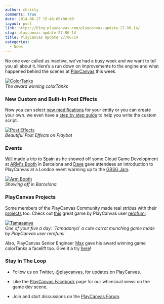 ```yaml
---
author: christy
comments: true
date: 2014-06-27 15:48:09+00:00
layout: post
link: https://blog.playcanvas.com/playcanvas-update-27-06-14/
slug: playcanvas-update-27-06-14
title: PlayCanvas Update 27/06/14
categories:
  - News
---
```


No one ever called us inactive, we've had a busy week and we want to tell you all about it. Here’s a run down on improvements to the engine and what happened behind the scenes at [PlayCanvas](https://playcanvas.com/) this week.

[![ColorTanks](/img/tanks.jpg)](/img/tanks.jpg)
<br>_The award winning colorTanks_

### New Custom and Built-In Post Effects

Now you can select [new modifications](https://developer.playcanvas.com/user-manual/graphics/posteffects/) for your entity or you can create your own. we even have a [step by step guide](https://developer.playcanvas.com/tutorials/custom-posteffect/) to help you write the custom script.

[![Post Effects](/img/posteffects2.png)](/img/posteffects2.png)
<br>_Beautiful Post Effects on Playbot_

### Events

[Will](https://blog.playcanvas.com/meet-the-playcanvas-team-will-eastcott/) made a trip to Spain as he showed off some Cloud Game Development at [ARM's Booth](https://twitter.com/playcanvas/status/481798129730457600) in Barcelona and [Dave](https://blog.playcanvas.com/meet-the-playcanvas-team-dave-evans/) gave attendees an introduction to PlayCanvas at a London event warming up to the [GBSG Jam](https://twitter.com/GBSGameJam).

[![Arm Booth](/img/armbooth.jpg)](/img/armbooth.jpg)
<br>_Showing off in Barcelona_

### PlayCanvas Projects

Some members of the PlayCanvas Community made real strides with their [projects](https://playcanvas.com/explore/active) too. Check out [this](https://playcanv.as/p/thL3phaK/) great game by PlayCanvas user [rerofumi](https://playcanvas.com/user/rerofumi).

[![Tamaaanya](/img/Tamaanya.jpg)](/img/Tamaanya.jpg)
<br>_One of your five a day: 'Tamaaanya' a cute carrot munching game made by PlayCanvas user rerofumi_

Also, PlayCanvas Senior Engineer [Max](https://blog.playcanvas.com/meet-the-playcanvas-team-maksims-mihejevs/) gave his award winning game colorTanks a facelift too. Give it a try [here](https://tanx.io/)!

### Stay In The Loop

- Follow us on Twitter, [@playcanvas](https://twitter.com/playcanvas), for updates on PlayCanvas.

- Like the [PlayCanvas Facebook](https://facebook.com/playcanvas) page for our whimsical views on the game dev scene.

- Join and start discussions on the [PlayCanvas Forum](https://forum.playcanvas.com/).
